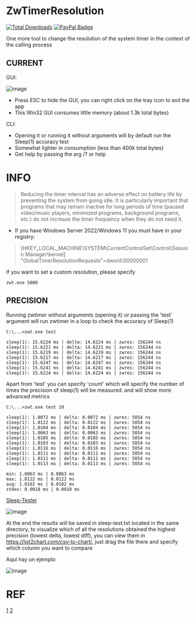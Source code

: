 # ZwTimerResolution
[![Total Downloads](https://img.shields.io/github/downloads/LuSlower/ZwTimerResolution/total.svg)](https://github.com/LuSlower/ZwTimerResolution/releases) [![PayPal Badge](https://img.shields.io/badge/PayPal-003087?logo=paypal&logoColor=fff&style=flat)](https://paypal.me/eldontweaks) 

One more tool to change the resolution of the system timer in the context of the calling process

## CURRENT
GUI:

![image](https://github.com/LuSlower/ZwTimerResolution/assets/148411728/1f00528a-37f9-48bd-942f-1cdfc2044ecf)

* Press ESC to hide the GUI, you can right click on the tray icon to exit the app
* This Win32 GUI consumes little memory (about 1.3k total bytes)

CLI:

* Opening it or running it without arguments will by default run the Sleep(1) accuracy test
* Somewhat lighter in consumption (less than 400k total bytes)
* Get help by passing the arg /? or help

# INFO
> Reducing the timer interval has an adverse effect on battery life by preventing the system from going idle. It is particularly important that programs that may remain inactive for long periods of time (paused video/music players, minimized programs, background programs, etc.) do not increase the timer frequency when they do not need it.

* If you have Windows Server 2022/Windows 11 you must have in your registry:

> [HKEY_LOCAL_MACHINE\SYSTEM\CurrentControlSet\Control\Session Manager\kernel]
"GlobalTimerResolutionRequests"=dword:00000001

If you want to set a custom resolution, please specify

```
zwt.exe 5000
```

## PRECISION

Running zwtimer without arguments (opening it) or passing the 'test' argument will run zwtimer in a loop to check the accuracy of Sleep(1)

```
C:\...>zwt.exe test

sleep(1): 15.6224 ms | delta: 14.6224 ms | zwres: 156244 ns
sleep(1): 15.6221 ms | delta: 14.6221 ms | zwres: 156244 ns
sleep(1): 15.6219 ms | delta: 14.6219 ms | zwres: 156244 ns
sleep(1): 15.6217 ms | delta: 14.6217 ms | zwres: 156244 ns
sleep(1): 15.6247 ms | delta: 14.6247 ms | zwres: 156244 ns
sleep(1): 15.6241 ms | delta: 14.6241 ms | zwres: 156244 ns
sleep(1): 15.6224 ms | delta: 14.6224 ms | zwres: 156244 ns
```

Apart from 'test' you can specify 'count' which will specify the number of times the precision of sleep(1) will be measured.
and will show more advanced metrics
```
C:\...>zwt.exe test 10

sleep(1): 1.0072 ms | delta: 0.0072 ms | zwres: 5054 ns
sleep(1): 1.0122 ms | delta: 0.0122 ms | zwres: 5054 ns
sleep(1): 1.0104 ms | delta: 0.0104 ms | zwres: 5054 ns
sleep(1): 1.0063 ms | delta: 0.0063 ms | zwres: 5054 ns
sleep(1): 1.0105 ms | delta: 0.0105 ms | zwres: 5054 ns
sleep(1): 1.0103 ms | delta: 0.0103 ms | zwres: 5054 ns
sleep(1): 1.0116 ms | delta: 0.0116 ms | zwres: 5054 ns
sleep(1): 1.0111 ms | delta: 0.0111 ms | zwres: 5054 ns
sleep(1): 1.0111 ms | delta: 0.0111 ms | zwres: 5054 ns
sleep(1): 1.0113 ms | delta: 0.0113 ms | zwres: 5054 ns

min: 1.0063 ms | 0.0063 ms
max: 1.0122 ms | 0.0122 ms
avg: 1.0102 ms | 0.0102 ms
stdev: 0.0018 ms | 0.0018 ms
```

[Sleep-Tester](https://github.com/LuSlower/ZwTimerResolution/blob/main/Sleep-Tester.ps1)

![image](https://github.com/user-attachments/assets/959fe08e-5f3d-4800-9e0b-c3712d3da329)

At the end the results will be saved in sleep-test.txt located in the same directory,
to visualize which of all the resolutions obtained the highest precision (lowest delta, lowest diff),
you can view them in https://list2chart.com/csv-to-chart/, just drag the file there and specify which column you want to compare

Aquí hay un ejemplo

![image](https://github.com/LuSlower/nt_timer/assets/148411728/18d45865-1cf7-4a3d-9811-48ee45c53426)

# REF
[1](https://github.com/valleyofdoom/TimerResolution)
[2](https://xkln.net/blog/powershell-sleep-duration-accuracy-and-windows-timers/)

